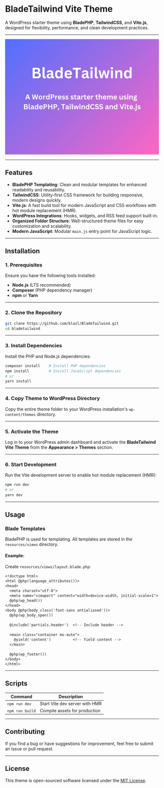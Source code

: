 # BladeTailwind Vite Theme

A WordPress starter theme using **BladePHP**, **TailwindCSS**, and **Vite.js**, designed for flexibility, performance, and clean development practices.

---

![Theme Screenshot](https://raw.githubusercontent.com/BlazL/BladeTailwind/refs/heads/main/resources/screenshot.png)

---

## Features

- **BladePHP Templating**: Clean and modular templates for enhanced readability and reusability.
- **TailwindCSS**: Utility-first CSS framework for building responsive, modern designs quickly.
- **Vite.js**: A fast build tool for modern JavaScript and CSS workflows with hot module replacement (HMR).
- **WordPress Integrations**: Hooks, widgets, and RSS feed support built-in.
- **Organized Folder Structure**: Well-structured theme files for easy customization and scalability.
- **Modern JavaScript**: Modular `main.js` entry point for JavaScript logic.

---

## Installation

### 1. Prerequisites

Ensure you have the following tools installed:

- **Node.js** (LTS recommended)
- **Composer** (PHP dependency manager)
- **npm** or **Yarn**

---

### 2. Clone the Repository

```bash
git clone https://github.com/blazl/BladeTailwind.git
cd bladetailwind
```

---

### 3. Install Dependencies

Install the PHP and Node.js dependencies:

```bash
composer install    # Install PHP dependencies
npm install         # Install JavaScript dependencies
# or
yarn install
```

---

### 4. Copy Theme to WordPress Directory

Copy the entire theme folder to your WordPress installation's `wp-content/themes` directory.

---

### 5. Activate the Theme

Log in to your WordPress admin dashboard and activate the **BladeTailwind Vite Theme** from the **Appearance > Themes** section.

---

### 6. Start Development

Run the Vite development server to enable hot module replacement (HMR):

```bash
npm run dev
# or
yarn dev
```

---

## Usage

### Blade Templates

BladePHP is used for templating. All templates are stored in the `resources/views` directory.

#### Example:
Create `resources/views/layout.blade.php`:

```blade
<!doctype html>
<html @php(language_attributes())>
<head>
  <meta charset="utf-8">
  <meta name="viewport" content="width=device-width, initial-scale=1">
  @php(wp_head())
</head>
<body @php(body_class('font-sans antialiased'))>
  @php(wp_body_open())
  
  @include('partials.header')  <!-- Include header -->
  
  <main class="container mx-auto">
    @yield('content')          <!-- Yield content -->
  </main>

  @php(wp_footer())
</body>
</html>
```

---

## Scripts

| Command           | Description                               |
|-------------------|-------------------------------------------|
| `npm run dev`     | Start Vite dev server with HMR            |
| `npm run build`   | Compile assets for production             |

---

## Contributing

If you find a bug or have suggestions for improvement, feel free to submit an issue or pull request.

---

## License

This theme is open-sourced software licensed under the [MIT License](LICENSE).
